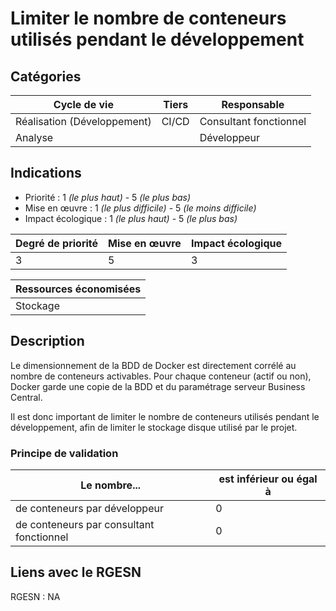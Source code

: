 # Limiter le nombre de conteneurs utilisés pendant le développement


## Catégories

| Cycle de vie                | Tiers | Responsable            |
|-----------------------------|-------|------------------------|
| Réalisation (Développement) | CI/CD | Consultant fonctionnel |
| Analyse                     |       | Développeur            |

## Indications

* Priorité : 1 *(le plus haut)* - 5 *(le plus bas)*
* Mise en œuvre : 1 *(le plus difficile)* - 5 *(le moins difficile)*
* Impact écologique : 1 *(le plus haut)* - 5 *(le plus bas)*

| Degré de priorité | Mise en œuvre | Impact écologique |
|-------------------|---------------|-------------------|
| 3                 | 5             | 3                 |


| Ressources économisées                                   |
|----------------------------------------------------------|
| Stockage |

## Description

Le dimensionnement de la BDD de Docker est directement corrélé au nombre de conteneurs activables. Pour chaque conteneur
(actif ou non), Docker garde une copie de la BDD et du paramétrage serveur Business Central.

Il est donc important de limiter le nombre de conteneurs utilisés pendant le développement, afin de limiter le stockage 
disque utilisé par le projet.

### Principe de validation

| Le nombre...                              | est inférieur ou égal à |
|-------------------------------------------|-------------------------|
| de conteneurs par développeur             | 0                       |
| de conteneurs par consultant fonctionnel  | 0                       |


## Liens avec le RGESN

RGESN : NA